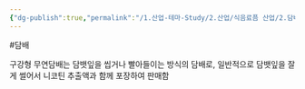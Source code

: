 ```yaml
---
{"dg-publish":true,"permalink":"/1.산업-테마-Study/2.산업/식음료픔 산업/2.담배/info_담배/구강형 무연담배/","created":"2024-11-20T21:02:28.220+09:00","updated":"2025-06-03T20:07:20.258+09:00"}
---
```


#담배 

구강형 무연담배는 담뱃잎을 씹거나 빨아들이는 방식의 담배로, 일반적으로 담뱃잎을 잘게 썰어서 니코틴 추출액과 함께 포장하여 판매함